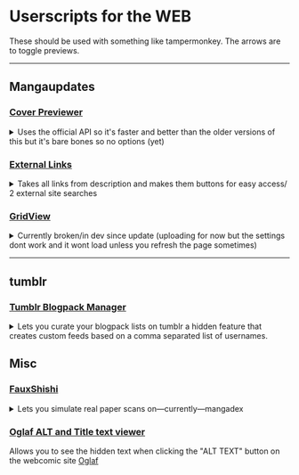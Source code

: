 # Userscripts for the WEB
These should be used with something like tampermonkey. The arrows are to toggle previews.

---

## Mangaupdates

### [Cover Previewer](https://raw.githubusercontent.com/Reibies/WEB_Userscripts/master/Mangaupdates/MU_hover_cover.user.js)
<details>
<summary>Uses the official API so it's faster and better than the older versions of this but it's bare bones so no options (yet)</summary>
<img src="https://raw.githubusercontent.com/Reibies/WEB_Userscripts/master/Mangaupdates/cover_hover.png" width="400">
</details>

### [External Links](https://raw.githubusercontent.com/Reibies/WEB_Userscripts/refs/heads/master/Mangaupdates/MU_Ext_links.user.js)
<details>
<summary>Takes all links from description and makes them buttons for easy access/ 2 external site searches</summary>
<img src="https://raw.githubusercontent.com/Reibies/WEB_Userscripts/master/Mangaupdates/ExtLinks_new.png" width="400">
</details>

### [GridView](https://raw.githubusercontent.com/Reibies/WEB_Userscripts/refs/heads/master/Mangaupdates/MU_GridView.user.js)
<details>
<summary>Currently broken/in dev since update (uploading for now but the settings dont work and it wont load unless you refresh the page sometimes)</summary>
<img src="https://raw.githubusercontent.com/Reibies/WEB_Userscripts/master/Mangaupdates/GridView.png" width="800">
</details>

---

## tumblr

### [Tumblr Blogpack Manager](https://raw.githubusercontent.com/Reibies/WEB_Userscripts/master/tumblr/tumblr%20category%20revison.js)
<details>
<summary>Lets you curate your blogpack lists on tumblr a hidden feature that creates custom feeds based on a comma separated list of  usernames.</summary>
<img src="https://github.com/Reibies/WEB_Userscripts/blob/master/tumblr/firefox_RIUA4Zv8Yn.png" width="400"> <img src="https://raw.githubusercontent.com/Reibies/WEB_Userscripts/master/tumblr/firefox_npczlAcVTd.png" width="400">
</details>


## Misc
### [FauxShishi](https://github.com/Reibies/WEB_Userscripts/raw/refs/heads/master/MISC/FauxShiShi.user.js)
<details>
<summary>Lets you simulate real paper scans on—currently—mangadex</summary>

**Modes**
- Senka: greyish and faded manga stock
- Shimbun: Japanese newsprint stock
- e-ink: (bad right now since I don't have an e-reader to cross refrence)
- Newsprint: Old Sunday funnies style, it leans salmonish and the paper grain is more horizontally coarse and chromatic
- Denoise: just ups the contrast a bit
- "Filter:" is what you alter for the tinting and contrast effects if you feel like it's subpar on your screen
- This used to be a userstyle that I converted to JS for convenience so this is probably a sub-par way of handling it.

![](https://github.com/Reibies/WEB_Userscripts/blob/master/MISC/img/FauxShishi.png?raw=true)

[Manga Source](https://www.mangaupdates.com/series/imd4qxa/tensei-akujo-no-kuro-rekishi)
</details>

### [Oglaf ALT and Title text viewer](https://raw.githubusercontent.com/Reibies/WEB_Userscripts/master/MISC/Oglaf%20ALT.user.js)

Allows you to see the hidden text when clicking the "ALT TEXT" button on the webcomic site [Oglaf](https://www.oglaf.com/)

